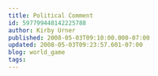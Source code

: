 ```yaml
---
title: Political Comment
id: 597799448142225788
author: Kirby Urner
published: 2008-05-03T09:10:00.000-07:00
updated: 2008-05-03T09:23:57.601-07:00
blog: world_game
tags: 
---
```


